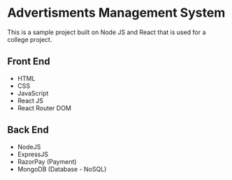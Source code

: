 # Advertisments Management System

This is a sample project built on Node JS and React that is used for a college project.

## Front End

- HTML
- CSS
- JavaScript
- React JS
- React Router DOM

## Back End

- NodeJS
- ExpressJS
- RazorPay (Payment)
- MongoDB (Database - NoSQL)
